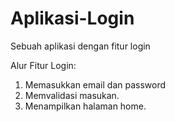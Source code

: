 # Aplikasi-Login
Sebuah aplikasi dengan fitur login  

Alur Fitur Login:
1. Memasukkan email dan password
2. Memvalidasi masukan.
3. Menampilkan halaman home.
